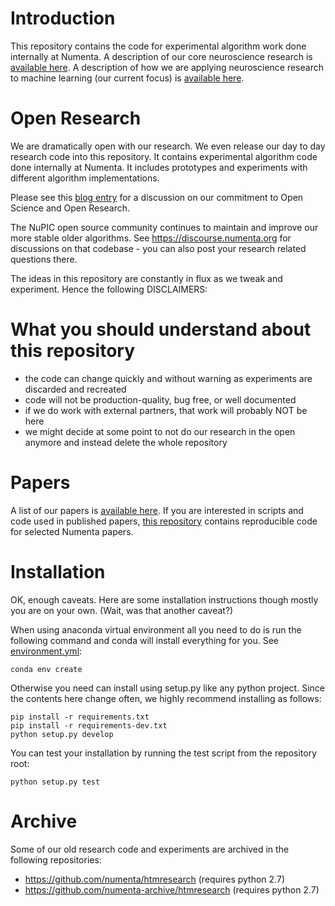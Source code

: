 Introduction
==============

This repository contains the code for experimental algorithm work done internally at Numenta. A description of our core neuroscience research is [available here](https://www.numenta.com/neuroscience-research/). A description of how we are applying neuroscience research to machine learning (our current focus) is [available here](https://numenta.com/machine-intelligence-research).

Open Research
==============

We are dramatically open with our research. We even release our day to day research code into this repository. It contains experimental algorithm code done internally at Numenta. It includes prototypes and experiments with different algorithm implementations.

Please see this [blog entry](https://numenta.com/blog/2018/10/22/framework_for_intelligence_commitment_to_open_science/) for a discussion on our commitment to Open Science and Open Research.

The NuPIC open source community continues to maintain and improve our more stable older algorithms. See https://discourse.numenta.org for discussions on that codebase - you can also post your research related questions there.

The ideas in this repository are constantly in flux as we tweak and experiment. Hence the following DISCLAIMERS:
 
What you should understand about this repository
================================================

- the code can change quickly and without warning as experiments are discarded and recreated
- code will not be production-quality, bug free, or well documented
- if we do work with external partners, that work will probably NOT be here
- we might decide at some point to not do our research in the open anymore and instead delete the whole repository

Papers
======

A list of our papers is [available here](https://numenta.com/neuroscience-research/research-publications/). If you are interested in scripts and code used in published papers, [this repository](https://github.com/numenta/htmpapers) contains reproducible code for selected Numenta papers.

Installation
============

OK, enough caveats. Here are some installation instructions though mostly you are on your own. (Wait, was that another caveat?)

When using anaconda virtual environment all you need to do is run the following command and conda will install everything for you. See [environment.yml](./environment.yml):

    conda env create

Otherwise you need can install using setup.py like any python project. Since the contents here change often, we highly recommend installing as follows:
    
    pip install -r requirements.txt
    pip install -r requirements-dev.txt
    python setup.py develop

You can test your installation by running the test script from the repository root:

    python setup.py test
  

Archive
=======

Some of our old research code and experiments are archived in the following repositories: 
 
* https://github.com/numenta/htmresearch (requires python 2.7)
* https://github.com/numenta-archive/htmresearch (requires python 2.7)

